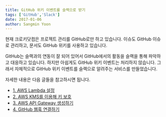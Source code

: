 ```yaml
---
title: GitHub 위키 이벤트를 슬랙으로 받기
tags: ['GitHub','Slack']
date: 2017-01-06
author: Sangmin Yoon
---
```


현재 크로키닷컴은 프로젝트 관리를 GitHub로만 하고 있습니다.
이슈도 GitHub 이슈로 관리하고, 문서도 GitHub 위키를 사용하고 있습니다.

GitHub는 슬랙과의 연동이 잘 되어 있어서 GitHub에서의 활동을
슬랙을 통해 파악하고 대응하고 있습니다.
하지만 아쉽게도 GitHub 위키 이벤트는 처리하지 않습니다.
그래서 자체적으로 GitHub 위키 이벤트를 슬랙으로 알려주는 서비스를 만들었습니다.

<!--more-->

자세한 내용은 다음 글들을 참고하시면 됩니다.

* [1. AWS Lambda 설정](http://sixmen.com/ko/tech/2017-01-05-1-github-wiki-to-slack-setting-aws-lambda/)
* [2. AWS KMS를 이용해 키 보호](http://sixmen.com/ko/tech/2017-01-06-1-github-wiki-to-slack-protect-secret-using-kms/)
* [3. AWS API Gateway 생성하기](http://sixmen.com/ko/tech/2017-01-06-2-github-wiki-to-slack-aws-api-gateway/)
* [4. GitHub 웹훅 연결하기](http://sixmen.com/ko/tech/2017-01-06-3-github-wiki-to-slack-setup-github-hook/)
